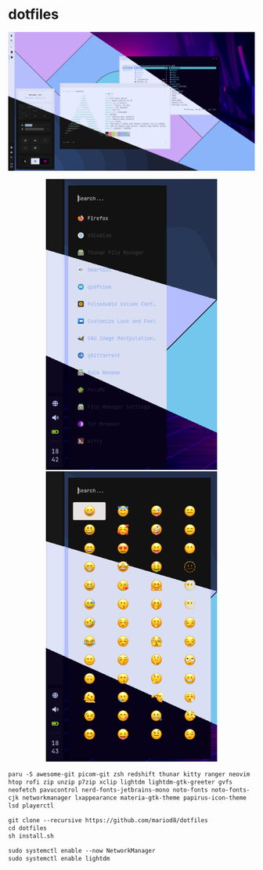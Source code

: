 # dotfiles

<p align="center">
  <img src="/assets/tricolor.png" width="800" />
</p>

<p align="center">
  <img src="/assets/rofi_apps.png" width="350" />
  <img src="/assets/rofi_emojis.png" width="350" /> 
</p>

```
paru -S awesome-git picom-git zsh redshift thunar kitty ranger neovim htop rofi zip unzip p7zip xclip lightdm lightdm-gtk-greeter gvfs neofetch pavucontrol nerd-fonts-jetbrains-mono noto-fonts noto-fonts-cjk networkmanager lxappearance materia-gtk-theme papirus-icon-theme lsd playerctl
```

```
git clone --recursive https://github.com/mariod8/dotfiles
cd dotfiles
sh install.sh
```

```
sudo systemctl enable --now NetworkManager
sudo systemctl enable lightdm
```
